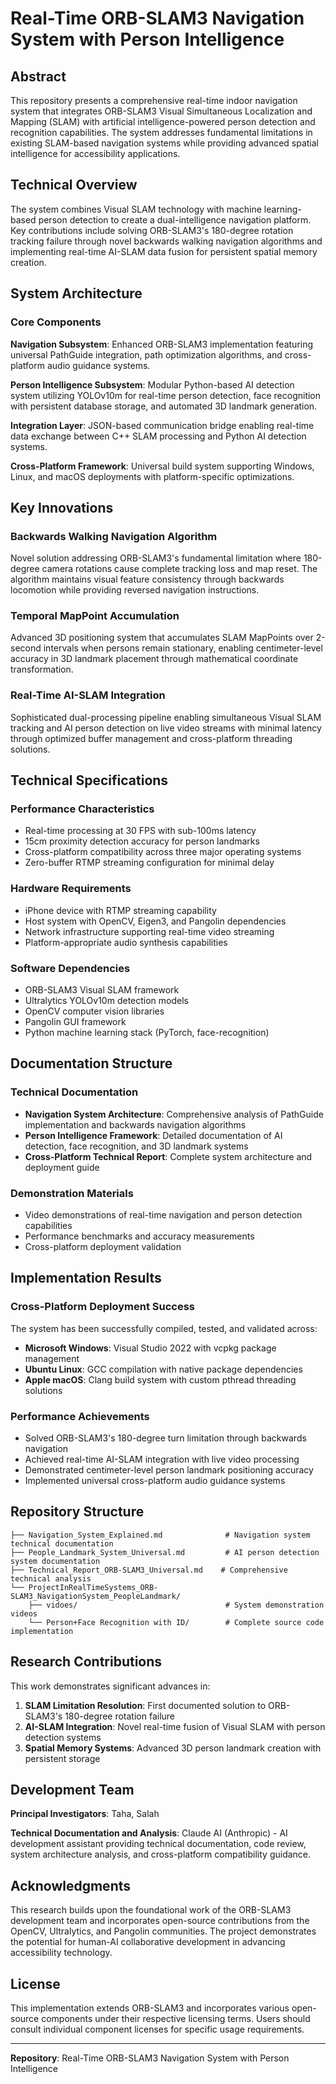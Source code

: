 # Real-Time ORB-SLAM3 Navigation System with Person Intelligence

## Abstract

This repository presents a comprehensive real-time indoor navigation system that integrates ORB-SLAM3 Visual Simultaneous Localization and Mapping (SLAM) with artificial intelligence-powered person detection and recognition capabilities. The system addresses fundamental limitations in existing SLAM-based navigation systems while providing advanced spatial intelligence for accessibility applications.

## Technical Overview

The system combines Visual SLAM technology with machine learning-based person detection to create a dual-intelligence navigation platform. Key contributions include solving ORB-SLAM3's 180-degree rotation tracking failure through novel backwards walking navigation algorithms and implementing real-time AI-SLAM data fusion for persistent spatial memory creation.

## System Architecture

### Core Components

**Navigation Subsystem**: Enhanced ORB-SLAM3 implementation featuring universal PathGuide integration, path optimization algorithms, and cross-platform audio guidance systems.

**Person Intelligence Subsystem**: Modular Python-based AI detection system utilizing YOLOv10m for real-time person detection, face recognition with persistent database storage, and automated 3D landmark generation.

**Integration Layer**: JSON-based communication bridge enabling real-time data exchange between C++ SLAM processing and Python AI detection systems.

**Cross-Platform Framework**: Universal build system supporting Windows, Linux, and macOS deployments with platform-specific optimizations.

## Key Innovations

### Backwards Walking Navigation Algorithm
Novel solution addressing ORB-SLAM3's fundamental limitation where 180-degree camera rotations cause complete tracking loss and map reset. The algorithm maintains visual feature consistency through backwards locomotion while providing reversed navigation instructions.

### Temporal MapPoint Accumulation
Advanced 3D positioning system that accumulates SLAM MapPoints over 2-second intervals when persons remain stationary, enabling centimeter-level accuracy in 3D landmark placement through mathematical coordinate transformation.

### Real-Time AI-SLAM Integration
Sophisticated dual-processing pipeline enabling simultaneous Visual SLAM tracking and AI person detection on live video streams with minimal latency through optimized buffer management and cross-platform threading solutions.

## Technical Specifications

### Performance Characteristics
- Real-time processing at 30 FPS with sub-100ms latency
- 15cm proximity detection accuracy for person landmarks
- Cross-platform compatibility across three major operating systems
- Zero-buffer RTMP streaming configuration for minimal delay

### Hardware Requirements
- iPhone device with RTMP streaming capability
- Host system with OpenCV, Eigen3, and Pangolin dependencies
- Network infrastructure supporting real-time video streaming
- Platform-appropriate audio synthesis capabilities

### Software Dependencies
- ORB-SLAM3 Visual SLAM framework
- Ultralytics YOLOv10m detection models
- OpenCV computer vision libraries
- Pangolin GUI framework
- Python machine learning stack (PyTorch, face-recognition)

## Documentation Structure

### Technical Documentation
- **Navigation System Architecture**: Comprehensive analysis of PathGuide implementation and backwards navigation algorithms
- **Person Intelligence Framework**: Detailed documentation of AI detection, face recognition, and 3D landmark systems
- **Cross-Platform Technical Report**: Complete system architecture and deployment guide

### Demonstration Materials
- Video demonstrations of real-time navigation and person detection capabilities
- Performance benchmarks and accuracy measurements
- Cross-platform deployment validation

## Implementation Results

### Cross-Platform Deployment Success
The system has been successfully compiled, tested, and validated across:
- **Microsoft Windows**: Visual Studio 2022 with vcpkg package management
- **Ubuntu Linux**: GCC compilation with native package dependencies
- **Apple macOS**: Clang build system with custom pthread threading solutions

### Performance Achievements
- Solved ORB-SLAM3's 180-degree turn limitation through backwards navigation
- Achieved real-time AI-SLAM integration with live video processing
- Demonstrated centimeter-level person landmark positioning accuracy
- Implemented universal cross-platform audio guidance systems

## Repository Structure

```
├── Navigation_System_Explained.md              # Navigation system technical documentation
├── People_Landmark_System_Universal.md         # AI person detection system documentation
├── Technical_Report_ORB-SLAM3_Universal.md    # Comprehensive technical analysis
└── ProjectInRealTimeSystems_ORB-SLAM3_NavigationSystem_PeopleLandmark/
    ├── vidoes/                                 # System demonstration videos
    └── Person+Face Recognition with ID/        # Complete source code implementation
```

## Research Contributions

This work demonstrates significant advances in:
1. **SLAM Limitation Resolution**: First documented solution to ORB-SLAM3's 180-degree rotation failure
2. **AI-SLAM Integration**: Novel real-time fusion of Visual SLAM with person detection systems
3. **Spatial Memory Systems**: Advanced 3D person landmark creation with persistent storage

## Development Team

**Principal Investigators**: Taha, Salah

**Technical Documentation and Analysis**: Claude AI (Anthropic) - AI development assistant providing technical documentation, code review, system architecture analysis, and cross-platform compatibility guidance.

## Acknowledgments

This research builds upon the foundational work of the ORB-SLAM3 development team and incorporates open-source contributions from the OpenCV, Ultralytics, and Pangolin communities. The project demonstrates the potential for human-AI collaborative development in advancing accessibility technology.

## License

This implementation extends ORB-SLAM3 and incorporates various open-source components under their respective licensing terms. Users should consult individual component licenses for specific usage requirements.

---

**Repository**: Real-Time ORB-SLAM3 Navigation System with Person Intelligence  
